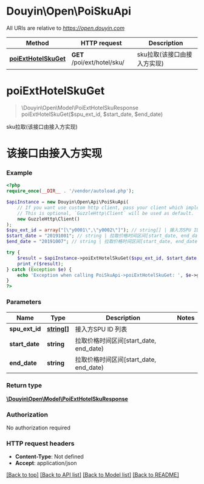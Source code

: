 # Douyin\Open\PoiSkuApi

All URIs are relative to *https://open.douyin.com*

Method | HTTP request | Description
------------- | ------------- | -------------
[**poiExtHotelSkuGet**](PoiSkuApi.md#poiexthotelskuget) | **GET** /poi/ext/hotel/sku/ | sku拉取(该接口由接入方实现)

# **poiExtHotelSkuGet**
> \Douyin\Open\Model\PoiExtHotelSkuResponse poiExtHotelSkuGet($spu_ext_id, $start_date, $end_date)

sku拉取(该接口由接入方实现)

# 该接口由接入方实现

### Example
```php
<?php
require_once(__DIR__ . '/vendor/autoload.php');

$apiInstance = new Douyin\Open\Api\PoiSkuApi(
    // If you want use custom http client, pass your client which implements `GuzzleHttp\ClientInterface`.
    // This is optional, `GuzzleHttp\Client` will be used as default.
    new GuzzleHttp\Client()
);
$spu_ext_id = array("[\"y0001\",\"y0002\"]"); // string[] | 接入方SPU ID 列表
$start_date = "20191001"; // string | 拉取价格时间区间[start_date, end_date)
$end_date = "20191007"; // string | 拉取价格时间区间[start_date, end_date)

try {
    $result = $apiInstance->poiExtHotelSkuGet($spu_ext_id, $start_date, $end_date);
    print_r($result);
} catch (Exception $e) {
    echo 'Exception when calling PoiSkuApi->poiExtHotelSkuGet: ', $e->getMessage(), PHP_EOL;
}
?>
```

### Parameters

Name | Type | Description  | Notes
------------- | ------------- | ------------- | -------------
 **spu_ext_id** | [**string[]**](../Model/string.md)| 接入方SPU ID 列表 |
 **start_date** | **string**| 拉取价格时间区间[start_date, end_date) |
 **end_date** | **string**| 拉取价格时间区间[start_date, end_date) |

### Return type

[**\Douyin\Open\Model\PoiExtHotelSkuResponse**](../Model/PoiExtHotelSkuResponse.md)

### Authorization

No authorization required

### HTTP request headers

 - **Content-Type**: Not defined
 - **Accept**: application/json

[[Back to top]](#) [[Back to API list]](../../README.md#documentation-for-api-endpoints) [[Back to Model list]](../../README.md#documentation-for-models) [[Back to README]](../../README.md)

